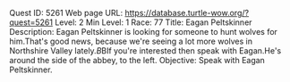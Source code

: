 Quest ID: 5261
Web page URL: https://database.turtle-wow.org/?quest=5261
Level: 2
Min Level: 1
Race: 77
Title: Eagan Peltskinner
Description: Eagan Peltskinner is looking for someone to hunt wolves for him.That's good news, because we're seeing a lot more wolves in Northshire Valley lately.$B$BIf you're interested then speak with Eagan.He's around the side of the abbey, to the left.
Objective: Speak with Eagan Peltskinner.
